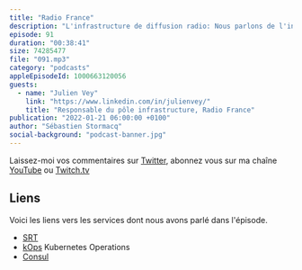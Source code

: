 ```yaml
---
title: "Radio France"
description: "L'infrastructure de diffusion radio: Nous parlons de l'infrastructure de diffusion numérique des radios de Radio France : les sites web, les serveurs de flux, les assistants personels comme Google Home ou Alexa,... Tous ces services sont hébergés dans le cloud. On parle aussi de CDN (et pas que celui de AWS), de Kubernetes, de scaling et d'autres sujets."
episode: 91
duration: "00:38:41"
size: 74285477
file: "091.mp3"
category: "podcasts"
appleEpisodeId: 1000663120056
guests:
  - name: "Julien Vey"
    link: "https://www.linkedin.com/in/julienvey/"
    title: "Responsable du pôle infrastructure, Radio France"
publication: "2022-01-21 06:00:00 +0100"
author: "Sébastien Stormacq"
social-background: "podcast-banner.jpg"
---
```


Laissez-moi vos commentaires sur [Twitter](https://twitter.com/sebsto), abonnez vous sur ma chaîne [YouTube](https://www.youtube.com/sebsto) ou [Twitch.tv](https://www.twitch.tv/sebAWS)

## Liens

Voici les liens vers les services dont nous avons parlé dans l'épisode.

- [SRT](https://en.wikipedia.org/wiki/Secure_Reliable_Transport)
- [kOps](https://github.com/kubernetes/kops) Kubernetes Operations
- [Consul](https://www.consul.io)
